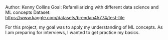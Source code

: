 Author: Kenny Collins
Goal: Refamiliarizing with different data science and ML concepts
Dataset: https://www.kaggle.com/datasets/brendan45774/test-file

For this project, my goal was to apply my understanding of ML concepts. As I am preparing for interviews, I wanted to get practice my basics.